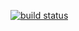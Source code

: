 [![build status](https://secure.travis-ci.org/tmpvar/node-grbl.png)](http://travis-ci.org/tmpvar/node-grbl)
